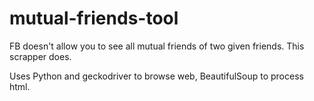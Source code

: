 # mutual-friends-tool
FB doesn't allow you to see all mutual friends of two given friends. This scrapper does.

Uses Python and geckodriver to browse web, BeautifulSoup to process html.
